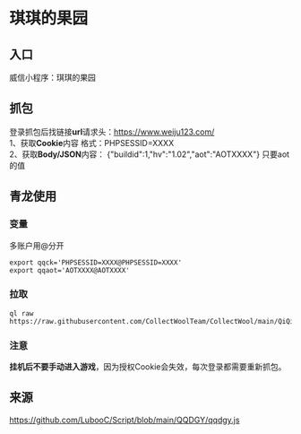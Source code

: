 # 琪琪的果园
## 入口
威信小程序：琪琪的果园

## 抓包
登录抓包后找链接**url**请求头：https://www.weiju123.com/  
1、获取**Cookie**内容 格式：PHPSESSID=XXXX  
2、获取**Body/JSON**内容： {"buildid":1,"hv":"1.02","aot":"AOTXXXX"} 只要aot的值
## 青龙使用 

### 变量
多账户用@分开
```
export qqck='PHPSESSID=XXXX@PHPSESSID=XXXX'
export qqaot='AOTXXXX@AOTXXXX'
```

### 拉取
```
ql raw https://raw.githubusercontent.com/CollectWoolTeam/CollectWool/main/QiQiDeGuoYuan/qqdgy.js
```

### 注意
**挂机后不要手动进入游戏**，因为授权Cookie会失效，每次登录都需要重新抓包。

## 来源
https://github.com/LubooC/Script/blob/main/QQDGY/qqdgy.js
